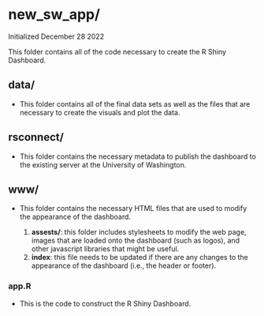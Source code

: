new_sw_app/
=====
Initialized December 28 2022

This folder contains all of the code necessary to create the R Shiny Dashboard.


## data/

  * This folder contains all of the final data sets as well as the files that are necessary to create the visuals and plot the data.

## rsconnect/

  * This folder contains the necessary metadata to publish the dashboard to the existing server at the University of Washington.

## www/

  * This folder contains the necessary HTML files that are used to modify the appearance of the dashboard.

     1. **assests/**: this folder includes stylesheets to modify the web page, images that are loaded onto the dashboard (such as logos), and other javascript libraries that might be useful.
     2. **index**: this file needs to be updated if there are any changes to the appearance of the dashboard (i.e., the header or footer).
     
### app.R

 * This is the code to construct the R Shiny Dashboard.